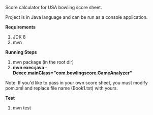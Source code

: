 Score calculator for USA bowling 
score sheet. 

Project is in Java language and can be run as a console application.

**Requirements**
1. JDK 8
2. mvn

**Running Steps**

1. mvn package (in the root dir)
2. **mvn exec:java -Dexec.mainClass="com.bowlingscore.GameAnalyzer"**

Note: If you'd like to pass in your own score sheet, you must
modify pom.xml and replace file name (Book1.txt) with yours.

**Test**
1. mvn test
